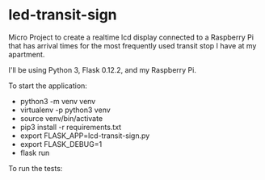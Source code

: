 # led-transit-sign

Micro Project to create a realtime lcd display connected to a Raspberry Pi that has arrival
times for the most frequently used transit stop I have at my apartment.

I'll be using Python 3, Flask 0.12.2, and my Raspberry Pi.


To start the application:

- python3 -m venv venv
- virtualenv -p python3 venv
- source venv/bin/activate
- pip3 install -r requirements.txt
- export FLASK_APP=lcd-transit-sign.py
- export FLASK_DEBUG=1
- flask run

To run the tests: